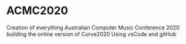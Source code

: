 # ACMC2020
Creation of everything Australian Computer Music Conference 2020
building the online version of Curve2020
Using vsCode and gitHub